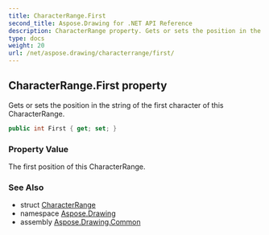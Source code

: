 ```yaml
---
title: CharacterRange.First
second_title: Aspose.Drawing for .NET API Reference
description: CharacterRange property. Gets or sets the position in the string of the first character of this CharacterRange
type: docs
weight: 20
url: /net/aspose.drawing/characterrange/first/
---
```

## CharacterRange.First property

Gets or sets the position in the string of the first character of this CharacterRange.

```csharp
public int First { get; set; }
```

### Property Value

The first position of this CharacterRange.

### See Also

* struct [CharacterRange](../)
* namespace [Aspose.Drawing](../../characterrange/)
* assembly [Aspose.Drawing.Common](../../../)


